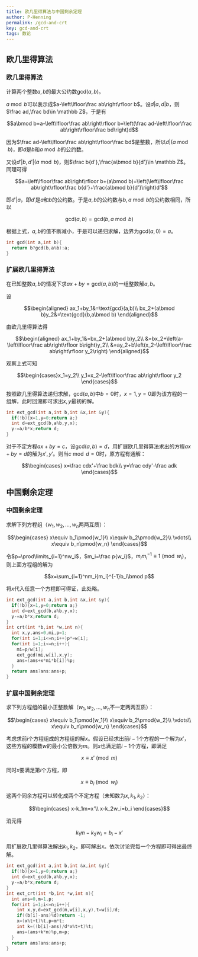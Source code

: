 ```yaml
---
title: 欧几里得算法与中国剩余定理
author: P-Henning
permalink: /gcd-and-crt
key: gcd-and-crt
tags: 数论
---
```


## 欧几里得算法

### 欧几里得算法

计算两个整数$a,b$的最大公约数$\text{gcd($a,b$)}$。

$a\bmod b$可以表示成$a-\left\lfloor\frac ab\right\rfloor b$。设$d\vert a,d\vert b$，则$\frac ad,\frac bd\in \mathbb Z$，于是有

$$a\bmod b=a-\left\lfloor\frac ab\right\rfloor b=\left(\frac ad-\left\lfloor\frac ab\right\rfloor\frac bd\right)d$$

因为$\frac ad-\left\lfloor\frac ab\right\rfloor\frac bd$是整数，所以$d\vert(a\bmod b)$，即$d$是$b$和$a\bmod b$的公约数。

<!--more-->

又设$d'\vert b,d'\vert(a\bmod b)$，则$\frac b{d'},\frac{a\bmod b}{d'}\in \mathbb Z$。同理可得

$$a=\left\lfloor\frac ab\right\rfloor b+(a\bmod b)=\left(\left\lfloor\frac ab\right\rfloor\frac b{d'}+\frac{a\bmod b}{d'}\right)d'$$

即$d'\vert a$，即$d'$是$a$和$b$的公约数。于是$a,b$的公约数与$b,a\bmod b$的公约数相同，所以

$$\text{gcd}(a,b)=\text{gcd}(b,a\bmod b)$$

根据上式，$a,b$的值不断减小，于是可以递归求解，边界为$\text{gcd}(a,0)=a$。

```cpp
int gcd(int a,int b){
  return b?gcd(b,a%b):a;
}
```

### 扩展欧几里得算法
在已知整数$a,b$的情况下求$ax+by=\text{gcd}(a,b)$的一组整数解$a,b$。

设

$$\begin{aligned}
ax_1+by_1&=\text{gcd}(a,b)\\
bx_2+(a\bmod b)y_2&=\text{gcd}(b,a\bmod b)
\end{aligned}$$

由欧几里得算法得

$$\begin{aligned}
ax_1+by_1&=bx_2+(a\bmod b)y_2\\
&=bx_2+\left(a-\left\lfloor\frac ab\right\rfloor b\right)y_2\\
&=ay_2+b\left(x_2-\left\lfloor\frac ab\right\rfloor y_2\right)
\end{aligned}$$

观察上式可知

$$\begin{cases}x_1=y_2\\
y_1=x_2-\left\lfloor\frac ab\right\rfloor y_2
\end{cases}$$

按照欧几里得算法递归求解，$\text{gcd}(a,b)$中$b=0$时，$x=1,y=0$即为该方程的一组解，此时回溯即可求出$x,y$最初的解。

```cpp
int ext_gcd(int a,int b,int &x,int &y){
  if(!b){x=1,y=0;return a;}
  int d=ext_gcd(b,a%b,y,x);
  y-=a/b*x;return d;
}
```

对于不定方程$ax+by=c$，设$\text{gcd}(a,b)=d$，用扩展欧几里得算法求出的方程$ax+by=d$的解为$x',y'$。则当$c\bmod d=0$时，原方程有通解：

$$\begin{cases}
x=\frac cdx'+\frac bdk\\
y=\frac cdy'-\frac adk
\end{cases}$$

## 中国剩余定理

### 中国剩余定理

求解下列方程组（$w_1,w_2,\ldots,w_n$两两互质）：

$$\begin{cases}
x\equiv b_1\pmod{w_1}\\
x\equiv b_2\pmod{w_2}\\
\vdots\\
x\equiv b_n\pmod{w_n}
\end{cases}$$

令$p=\prod\limits_{i=1}^nw_i$，$m_i=\frac p{w_i}$，$m_i{m_i}^{-1}\equiv 1\pmod{w_i}$，则上面方程组的解为

$$x=\sum_{i=1}^nm_i{m_i}^{-1}b_i\bmod p$$

将$x$代入任意一个方程即可得证，此处略。

```cpp
int ext_gcd(int a,int b,int &x,int &y){
  if(!b){x=1,y=0;return a;}
  int d=ext_gcd(b,a%b,y,x);
  y-=a/b*x;return d;
}
int crt(int *b,int *w,int n){
  int x,y,ans=0,mi,p=1;
  for(int i=1;i<=n;i++)p*=w[i];
  for(int i=1;i<=n;i++){
    mi=p/w[i];
    ext_gcd(mi,w[i],x,y);
    ans=(ans+x*mi*b[i])%p;
  }
  return ans?ans:ans+p;
}
```

### 扩展中国剩余定理

求下列方程组的最小正整数解（$w_1,w_2,\ldots,w_n$不一定两两互质）：

$$\begin{cases}
x\equiv b_1\pmod{w_1}\\
x\equiv b_2\pmod{w_2}\\
\vdots\\
x\equiv b_n\pmod{w_n}
\end{cases}$$

考虑求前$i$个方程组成的方程组的解$x$。假设已经求出前$i-1$个方程的一个解为$x'$，这些方程的模数$w$的最小公倍数为$m$。则$x$也满足前$i-1$个方程，即满足

$$x\equiv x'\pmod m$$

同时$x$要满足第$i$个方程，即

$$x\equiv b_i\pmod{w_i}$$

这两个同余方程可以转化成两个不定方程（未知数为$x,k_1,k_2$）：

$$\begin{cases}
x-k_1m=x'\\
x-k_2w_i=b_i
\end{cases}$$

消元得

$$k_1m-k_2w_i=b_i-x'$$

用扩展欧几里得算法解出$k_1,k_2$，即可解出$x$。依次讨论完每一个方程即可得出最终解。

```cpp
int ext_gcd(int a,int b,int &x,int &y){
  if(!b){x=1,y=0;return a;}
  int d=ext_gcd(b,a%b,y,x);
  y-=a/b*x;return d;
}
int ext_crt(int *b,int *w,int n){
  int ans=0,m=1,p;
  for(int i=1;i<=n;i++){
    int x,y,d=ext_gcd(m,w[i],x,y),t=w[i]/d;
    if((b[i]-ans)%d)return -1;
    x=(x%t+t)%t,p=m*t;
    int k=((b[i]-ans)/d*x%t+t)%t;
    ans=(ans+k*m)%p,m=p;
  }
  return ans?ans:ans+p;
}
```
